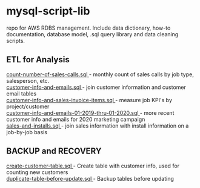 # mysql-script-lib
repo for AWS RDBS management. Include data dictionary, how-to documentation, database model, .sql query library and data cleaning scripts.  

## ETL for Analysis
<a href='https://github.com/blakeshurtz/rdbs_repo/blob/master/SQL%20Queries/count-number-of-sales-calls.sql'>
count-number-of-sales-calls.sql  
</a> 
- monthly count of sales calls by job type, salesperson, etc.<br>   
<a href='https://github.com/blakeshurtz/rdbs_repo/blob/master/SQL%20Queries/customer-info-and-emails.sql'>
customer-info-and-emails.sql 
</a> 
- join customer information and customer email tables<br>  
<a href='https://github.com/blakeshurtz/rdbs_repo/blob/master/SQL%20Queries/customer-info-and-sales-invoice-items.sql'>
customer-info-and-sales-invoice-items.sql 
</a> 
- measure job KPI's by project/customer<br>  
<a href='https://github.com/blakeshurtz/rdbs_repo/blob/master/SQL%20Queries/customer-info-and-emails-01-2019-thru-01-2020.sql'>
customer-info-and-emails-01-2019-thru-01-2020.sql 
</a> 
- more recent customer info and emails for 2020 marketing campaign<br>  
<a href='https://github.com/blakeshurtz/rdbs_repo/blob/master/SQL%20Queries/sales-and-installs.sql'>
sales-and-installs.sql 
</a> 
- join sales information with install information on a job-by-job basis<br>  

## BACKUP and RECOVERY
<a href='https://github.com/blakeshurtz/rdbs_repo/blob/master/SQL%20Queries/create-customer-table.sql'>
create-customer-table.sql 
</a> 
- Create table with customer info, used for counting new customers<br>  
<a href='https://github.com/blakeshurtz/rdbs_repo/blob/master/SQL%20Queries/duplicate-table-before-update.sql'>
duplicate-table-before-update.sql 
</a> 
- Backup tables before updating<br>  
